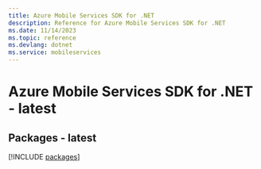 ```yaml
---
title: Azure Mobile Services SDK for .NET
description: Reference for Azure Mobile Services SDK for .NET
ms.date: 11/14/2023
ms.topic: reference
ms.devlang: dotnet
ms.service: mobileservices
---
```

# Azure Mobile Services SDK for .NET - latest
## Packages - latest
[!INCLUDE [packages](mobile-services-index.md)]